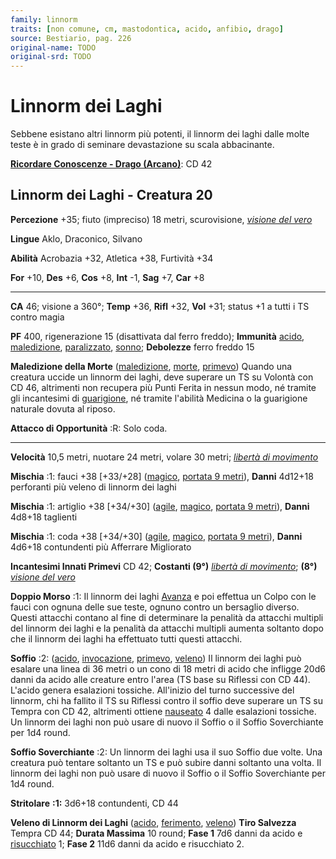 ```yaml
---
family: linnorm
traits: [non comune, cm, mastodontica, acido, anfibio, drago]
source: Bestiario, pag. 226
original-name: TODO
original-srd: TODO
---
```


# Linnorm dei Laghi

Sebbene esistano altri linnorm più potenti, il linnorm dei laghi dalle molte
teste è in grado di seminare devastazione su scala abbacinante.

**[Ricordare Conoscenze - Drago (Arcano)](/azioni/abilita/ricordare-conoscenze)**:
CD 42

## Linnorm dei Laghi - Creatura 20

**Percezione** +35; fiuto (impreciso) 18 metri, scurovisione,
_[visione del vero](/incantesimi/visione-del-vero)_

**Lingue** Aklo, Draconico, Silvano

**Abilità** Acrobazia +32, Atletica +38, Furtività +34

**For** +10, **Des** +6, **Cos** +8, **Int** -1, **Sag** +7, **Car** +8

---

**CA** 46; visione a 360°; **Temp** +36, **Rifl** +32, **Vol** +31; status +1 a
tutti i TS contro magia

**PF** 400, rigenerazione 15 (disattivata dal ferro freddo); **Immunità**
[acido](/tratti/acido), [maledizione](/tratti/maledizione),
[paralizzato](/condizioni/paralizzato), [sonno](/tratti/sonno); **Debolezze**
ferro freddo 15

**Maledizione della Morte** ([maledizione](/tratti/maledizione),
[morte](/tratti/morte), [primevo](/tratti/primevo)) Quando una creatura uccide
un linnorm dei laghi, deve superare un TS su Volontà con CD 46, altrimenti non
recupera più Punti Ferita in nessun modo, né tramite gli incantesimi di
[guarigione](/tratti/guarigione), né tramite l'abilità Medicina o la guarigione
naturale dovuta al riposo.

**Attacco di Opportunità** :R: Solo coda.

---

**Velocità** 10,5 metri, nuotare 24 metri, volare 30 metri;
_[libertà di movimento](/incantesimi/liberta-di-movimento)_

**Mischia** :1: fauci +38 \[+33/+28] ([magico](/tratti/magico),
[portata 9 metri](/tratti/portata)), **Danni** 4d12+18 perforanti più veleno di
linnorm dei laghi

**Mischia** :1: artiglio +38 \[+34/+30] ([agile](/tratti/agile),
[magico](/tratti/magico), [portata 9 metri](/tratti/portata)), **Danni** 4d8+18
taglienti

**Mischia** :1: coda +38 \[+34/+30] ([agile](/tratti/agile),
[magico](/tratti/magico), [portata 9 metri](/tratti/portata)), **Danni** 4d6+18
contundenti più Afferrare Migliorato

**Incantesimi Innati Primevi** CD 42; **Costanti (9°)**
_[libertà di movimento](/incantesimi/liberta-di-movimento)_; **(8°)**
_[visione del vero](/incantesimi/visione-del-vero)_

**Doppio Morso** :1: Il linnorm dei laghi [Avanza](/azioni/base/avanzare) e poi
effettua un Colpo con le fauci con ognuna delle sue teste, ognuno contro un
bersaglio diverso. Questi attacchi contano al fine di determinare la penalità da
attacchi multipli del linnorm dei laghi e la penalità da attacchi multipli
aumenta soltanto dopo che il linnorm dei laghi ha effettuato tutti questi
attacchi.

**Soffio** :2: ([acido](/tratti/acido), [invocazione](/tratti/invocazione),
[primevo](/tratti/primevo), [veleno](/tratti/veleno)) Il linnorm dei laghi può
esalare una linea di 36 metri o un cono di 18 metri di acido che infligge 20d6
danni da acido alle creature entro l'area (TS base su Riflessi con CD 44).
L'acido genera esalazioni tossiche. All'inizio del turno successive del linnorm,
chi ha fallito il TS su Riflessi contro il soffio deve superare un TS su Tempra
con CD 42, altrimenti ottiene [nauseato](/condizioni/nauseato) 4 dalle
esalazioni tossiche. Un linnorm dei laghi non può usare di nuovo il Soffio o il
Soffio Soverchiante per 1d4 round.

**Soffio Soverchiante** :2: Un linnorm dei laghi usa il suo Soffio due volte.
Una creatura può tentare soltanto un TS e può subire danni soltanto una volta.
Il linnorm dei laghi non può usare di nuovo il Soffio o il Soffio Soverchiante
per 1d4 round.

**Stritolare** **:1:** 3d6+18 contundenti, CD 44

**Veleno di Linnorm dei Laghi** ([acido](/tratti/acido),
[ferimento](/tratti/ferimento), [veleno](/tratti/veleno)) **Tiro Salvezza**
Tempra CD 44; **Durata Massima** 10 round; **Fase 1** 7d6 danni da acido e
[risucchiato](/condizioni/risucchiato) 1; **Fase 2** 11d6 danni da acido e
risucchiato 2.
